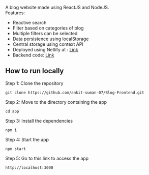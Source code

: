 A blog website made using ReactJS and NodeJS.  
Features:
  - Reactive search
  - Filter based on categories of blog
  - Multiple filters can be selected
  - Data persistence using localStorage
  - Central storage using context API
  - Deployed using Netlify at : [Link](https://cozy-capybara-9c1829.netlify.app/)
  - Backend code: [Link](https://github.com/ankit-suman-07/Blog-Backend)


## How to run locally

Step 1: Clone the repository
```
git clone https://github.com/ankit-suman-07/Blog-Frontend.git
```
Step 2: Move to the directory containing the app
```
cd app
```

Step 3: Install the dependencies
```
npm i
```

Step 4: Start the app
```
npm start
```

Step 5: Go to this link to access the app
```
http://localhost:3000
```
